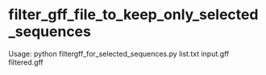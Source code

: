 # filter_gff_file_to_keep_only_selected_sequences
Usage: python filtergff_for_selected_sequences.py list.txt input.gff filtered.gff

